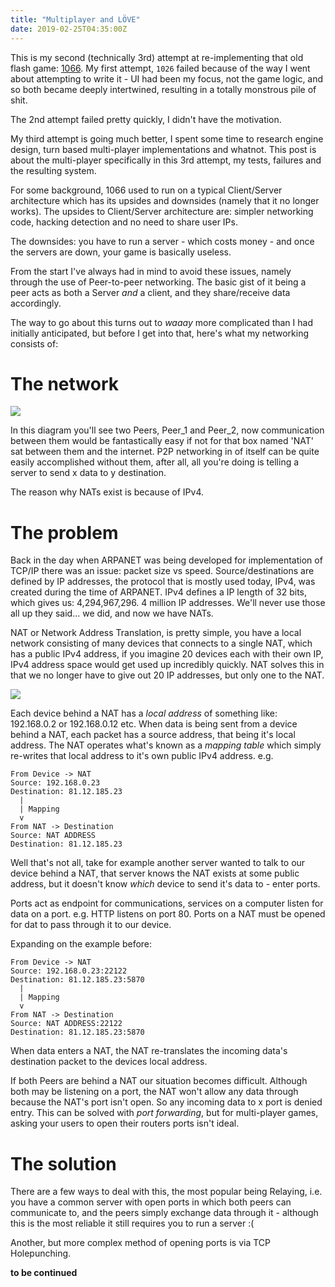 ```yaml
---
title: "Multiplayer and LÖVE"
date: 2019-02-25T04:35:00Z
---
```


This is my second (technically 3rd) attempt at re-implementing that old flash
game: [1066](https://www.kongregate.com/games/channelfour/1066). My first
attempt, `1026` failed because of the way I went about attempting to write it -
UI had been my focus, not the game logic, and so both became deeply intertwined,
resulting in a totally monstrous pile of shit.

The 2nd attempt failed pretty quickly, I didn't have the motivation.

My third attempt is going much better, I spent some time to research engine
design, turn based multi-player implementations and whatnot. This post is about
the multi-player specifically in this 3rd attempt, my tests, failures and the
resulting system.

For some background, 1066 used to run on a typical Client/Server architecture
which has its upsides and downsides (namely that it no longer works). The
upsides to Client/Server architecture are: simpler networking code, hacking
detection and no need to share user IPs.

The downsides: you have to run a server - which costs money - and once the
servers are down, your game is basically useless.

From the start I've always had in mind to avoid these issues, namely through the
use of Peer-to-peer networking. The basic gist of it being a peer acts as both a
Server _and_ a client, and they share/receive data accordingly.

The way to go about this turns out to _waaay_ more complicated than I had
initially anticipated, but before I get into that, here's what my networking
consists of:

# The network

![](https://ftp.cass.si/=IDNxYDO5k.png)

In this diagram you'll see two Peers, Peer_1 and Peer_2, now communication
between them would be fantastically easy if not for that box named 'NAT' sat
between them and the internet. P2P networking in of itself can be quite easily
accomplished without them, after all, all you're doing is telling a server to
send x data to y destination.

The reason why NATs exist is because of IPv4.

# The problem

Back in the day when ARPANET was being developed for implementation of TCP/IP
there was an issue: packet size vs speed. Source/destinations are defined by IP
addresses, the protocol that is mostly used today, IPv4, was created during the
time of ARPANET. IPv4 defines a IP length of 32 bits, which gives us:
4,294,967,296. 4 million IP addresses. We'll never use those all up they said...
we did, and now we have NATs.

NAT or Network Address Translation, is pretty simple, you have a local network
consisting of many devices that connects to a single NAT, which has a public
IPv4 address, if you imagine 20 devices each with their own IP, IPv4 address
space would get used up incredibly quickly. NAT solves this in that we no longer
have to give out 20 IP addresses, but only one to the NAT.

![](https://ftp.cass.si/=UDM5gzM5k.jpeg)

Each device behind a NAT has a _local address_ of something like: 192.168.0.2 or
192.168.0.12 etc. When data is being sent from a device behind a NAT, each
packet has a source address, that being it's local address. The NAT operates
what's known as a _mapping table_ which simply re-writes that local address to
it's own public IPv4 address. e.g.

<!--<img src="https://ftp.cass.si/=UjN3kjMwA.png" width="50%">-->

```
From Device -> NAT
Source: 192.168.0.23
Destination: 81.12.185.23
  |
  | Mapping
  v
From NAT -> Destination
Source: NAT ADDRESS
Destination: 81.12.185.23
```

Well that's not all, take for example another server wanted to talk to our
device behind a NAT, that server knows the NAT exists at some public address,
but it doesn't know _which_ device to send it's data to - enter ports.

Ports act as endpoint for communications, services on a computer listen for data
on a port. e.g. HTTP listens on port 80. Ports on a NAT must be opened for dat
to pass through it to our device.

Expanding on the example before:

```
From Device -> NAT
Source: 192.168.0.23:22122
Destination: 81.12.185.23:5870
  |
  | Mapping
  v
From NAT -> Destination
Source: NAT ADDRESS:22122
Destination: 81.12.185.23:5870
```

When data enters a NAT, the NAT re-translates the incoming data's destination
packet to the devices local address.

If both Peers are behind a NAT our situation becomes difficult. Although both
may be listening on a port, the NAT won't allow any data through because the
NAT's port isn't open. So any incoming data to x port is denied entry. This can
be solved with _port forwarding_, but for multi-player games, asking your users
to open their routers ports isn't ideal.

# The solution

There are a few ways to deal with this, the most popular being Relaying, i.e.
you have a common server with open ports in which both peers can communicate to,
and the peers simply exchange data through it - although this is the most
reliable it still requires you to run a server :(

Another, but more complex method of opening ports is via TCP Holepunching.

**to be continued**
